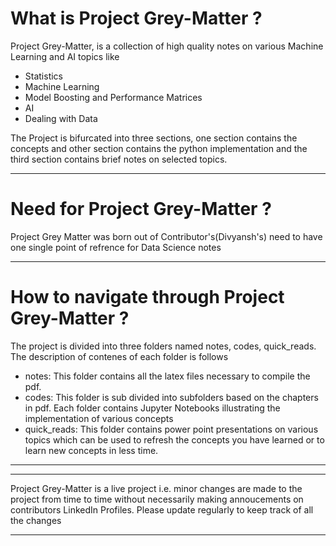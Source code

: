 # What is Project Grey-Matter ?

Project Grey-Matter, is a collection of high quality notes on various Machine Learning and AI topics like
- Statistics
- Machine Learning
- Model Boosting and Performance Matrices
- AI
- Dealing with Data

The Project is bifurcated into three sections, one section contains the concepts and other section contains the
python implementation and the third section contains brief notes on selected topics.

___

# Need for Project Grey-Matter ?
Project Grey Matter was born out of Contributor's(Divyansh's) need to have one single point of refrence for
Data Science notes
___

# How to navigate through Project Grey-Matter ?

The project is divided into three folders named notes, codes, quick_reads. The description of contenes of each
folder is follows

- notes: This folder contains all the latex files necessary to compile the pdf.
- codes: This folder is sub divided into subfolders based on the chapters in pdf. Each folder contains Jupyter Notebooks illustrating the implementation of various concepts
- quick_reads: This folder contains power point presentations on various topics which can be used to refresh the concepts you have learned or to learn new concepts in less time.

___

___

Project Grey-Matter is a live project i.e. minor changes are made to the project from time to time without necessarily making annoucements on contributors LinkedIn Profiles. Please update regularly to keep track of all the changes

___
